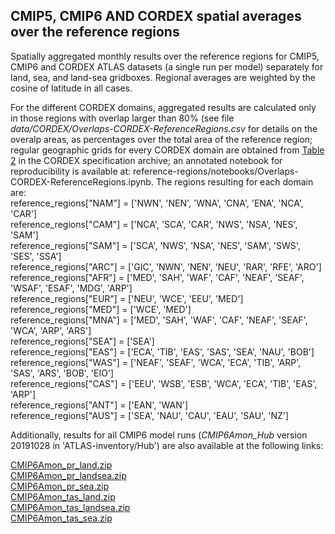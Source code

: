 ## CMIP5, CMIP6 AND CORDEX spatial averages over the reference regions

Spatially aggregated monthly results over the reference regions for CMIP5, CMIP6 and CORDEX ATLAS datasets (a single run per model) separately for land, sea, and land-sea gridboxes. Regional averages are weighted by the cosine of latitude in all cases.

For the different CORDEX domains, aggregated results are calculated only in those regions with overlap larger than 80% (see file *data/CORDEX/Overlaps-CORDEX-ReferenceRegions.csv* for details on the overalp areas, as percentages over the total area of the reference region; regular geographic grids for every CORDEX domain are obtained from [Table 2](https://is-enes-data.github.io/cordex_archive_specifications.pdf) in the CORDEX specification archive; an annotated notebook for reproducibility is available at: reference-regions/notebooks/Overlaps-CORDEX-ReferenceRegions.ipynb. The regions resulting for each domain are:<br>
reference_regions["NAM"] = ['NWN', 'NEN', 'WNA', 'CNA', 'ENA', 'NCA', 'CAR']<br>
reference_regions["CAM"] = ['NCA', 'SCA', 'CAR', 'NWS', 'NSA', 'NES', 'SAM']<br>
reference_regions["SAM"] = ['SCA', 'NWS', 'NSA', 'NES', 'SAM', 'SWS', 'SES', 'SSA']<br>
reference_regions["ARC"] = ['GIC', 'NWN', 'NEN', 'NEU', 'RAR', 'RFE', 'ARO']<br>
reference_regions["AFR"] = ['MED', 'SAH', 'WAF', 'CAF', 'NEAF', 'SEAF', 'WSAF', 'ESAF', 'MDG', 'ARP']<br>
reference_regions["EUR"] = ['NEU', 'WCE', 'EEU', 'MED']<br>
reference_regions["MED"] = ['WCE', 'MED']<br>
reference_regions["MNA"] = ['MED', 'SAH', 'WAF', 'CAF', 'NEAF', 'SEAF', 'WCA', 'ARP', 'ARS']<br>
reference_regions["SEA"] = ['SEA']<br>
reference_regions["EAS"] = ['ECA', 'TIB', 'EAS', 'SAS', 'SEA', 'NAU', 'BOB']<br>
reference_regions["WAS"] = ['NEAF', 'SEAF', 'WCA', 'ECA', 'TIB', 'ARP', 'SAS', 'ARS', 'BOB', 'EIO']<br>
reference_regions["CAS"] = ['EEU', 'WSB', 'ESB', 'WCA', 'ECA', 'TIB', 'EAS', 'ARP']<br>
reference_regions["ANT"] = ['EAN', 'WAN']<br>
reference_regions["AUS"] = ['SEA', 'NAU', 'CAU', 'EAU', 'SAU', 'NZ']

Additionally, results for all CMIP6 model runs (*CMIP6Amon_Hub* version 20191028 in 'ATLAS-inventory/Hub') are also available at the following links:

[CMIP6Amon_pr_land.zip](http://meteo.unican.es/work/IPCC_Atlas/regional_means/CMIP6Amon_pr_land.zip)\
[CMIP6Amon_pr_landsea.zip](http://meteo.unican.es/work/IPCC_Atlas/regional_means/CMIP6Amon_pr_landsea.zip)\
[CMIP6Amon_pr_sea.zip](http://meteo.unican.es/work/IPCC_Atlas/regional_means/CMIP6Amon_pr_sea.zip)\
[CMIP6Amon_tas_land.zip](http://meteo.unican.es/work/IPCC_Atlas/regional_means/CMIP6Amon_tas_land.zip)\
[CMIP6Amon_tas_landsea.zip](http://meteo.unican.es/work/IPCC_Atlas/regional_means/CMIP6Amon_tas_landsea.zip)\
[CMIP6Amon_tas_sea.zip](http://meteo.unican.es/work/IPCC_Atlas/regional_means/CMIP6Amon_tas_sea.zip)

